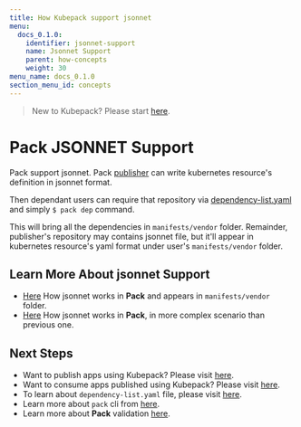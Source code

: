```yaml
---
title: How Kubepack support jsonnet
menu:
  docs_0.1.0:
    identifier: jsonnet-support
    name: Jsonnet Support
    parent: how-concepts
    weight: 30
menu_name: docs_0.1.0
section_menu_id: concepts
---
```


> New to Kubepack? Please start [here](/docs/0.1.0/concepts/README).

# Pack JSONNET Support

Pack support jsonnet. 
Pack [publisher](/docs/0.1.0/concepts/how/publisher) can write kubernetes resource's definition in jsonnet format.

Then dependant users can require that repository via [dependency-list.yaml](/docs/0.1.0/concepts/how/manifest) and simply `$ pack dep` command. 

This will bring all the dependencies in `manifests/vendor` folder. Remainder, publisher's repository may contains jsonnet file,
 but it'll appear in kubernetes resource's yaml format under user's `manifests/vendor` folder.
 
## Learn More About jsonnet Support

- [Here](/docs/0.1.0/guides/scenario-9) How jsonnet works in **Pack** and appears in `manifests/vendor` folder.
- [Here](/docs/0.1.0/guides/scenario-10) How jsonnet works in **Pack**, in more complex scenario than previous one.


## Next Steps

- Want to publish apps using Kubepack? Please visit [here](/docs/0.1.0/concepts/how/publisher).
- Want to consume apps published using Kubepack? Please visit [here](/docs/0.1.0/concepts/how/user).
- To learn about `dependency-list.yaml` file, please visit [here](/docs/0.1.0/concepts/how/manifest).
- Learn more about `pack` cli from [here](/docs/0.1.0/concepts/how/cli).
- Learn more about **Pack** validation [here](/docs/0.1.0/concepts/how/validation).
  

